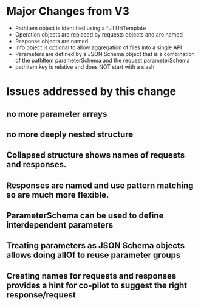 # Major Changes from V3
* PathItem object is identified using a full UriTemplate
* Operation objects are replaced by requests objects and are named
* Response objects are named.
* Info object is optional to allow aggregation of files into a single API
* Parameters are defined by a JSON Schema object that is a combination of the pathItem parameterSchema and the request parameterSchema
* pathitem key is relative and does NOT start with a slash


# Issues addressed by this change
## no more parameter arrays
## no more deeply nested structure
## Collapsed structure shows names of requests and responses.
## Responses are named and use pattern matching so are much more flexible.
## ParameterSchema can be used to define interdependent parameters
## Treating parameters as JSON Schema objects allows doing allOf to reuse parameter groups
## Creating names for requests and responses provides a hint for co-pilot to suggest the right response/request